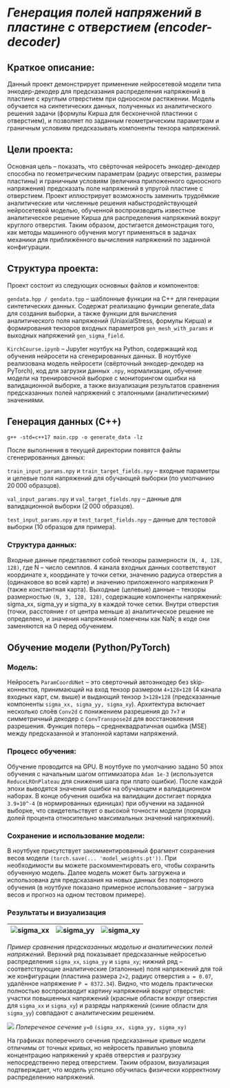 # ***Генерация полей напряжений в пластине с отверстием (encoder-decoder)***

## Краткое описание:

Данный проект демонстрирует применение нейросетевой модели типа энкодер-декодер для предсказания распределения напряжений в пластине с круглым отверстием при одноосном растяжении.
Модель обучается на синтетических данных, полученных из аналитического решения задачи (формулы Кирша для бесконечной пластинки с отверстием), и позволяет по заданным геометрическим параметрам и граничным условиям предсказывать компоненты тензора напряжений.

## Цели проекта:

Основная цель – показать, что свёрточная нейросеть энкодер-декодер способна по геометрическим параметрам (радиус отверстия, размеры пластины) и граничным условиям (величина приложенного одноосного напряжения) предсказать поле напряжений в упругой пластине с отверстием.
Проект иллюстрирует возможность заменить трудоёмкие аналитические или численные решения набыстродействующей нейросетевой моделью, обученной воспроизводить известное аналитическое решение Кирша для распределения напряжений вокруг круглого отверстия.
Таким образом, достигается демонстрация того, как методы машинного обучения могут применяться в задачах механики для приближённого вычисления напряжений по заданной конфигурации.

## Структура проекта:

Проект состоит из следующих основных файлов и компонентов:

```gendata.hpp / gendata.tpp``` – шаблонные функции на C++ для генерации синтетических данных. 
Содержат реализацию функции generate_data для создания выборки, а также функции для вычисления аналитического поля напряжений (UniaxialStress, формулы Кирша) 
и формирования тензоров входных параметров ```gen_mesh_with_params``` и выходных напряжений ```gen_sigma_field```.

```KirchCourse.ipynb``` – Jupyter ноутбук на Python, содержащий код обучения нейросети на сгенерированных данных. 
В ноутбуке реализована модель нейросети (свёрточный энкодер-декодер на PyTorch), код для загрузки данных ```.npy```, нормализации, обучение модели на тренировочной выборке с мониторингом ошибки на валидационной выборке, 
а также визуализация результатов сравнения предсказанных полей напряжений с эталонными (аналитическими) значениями.

## Генерация данных (C++)

```g++ -std=c++17 main.cpp -o generate_data -lz```

После выполнения в текущей директории появятся файлы сгенерированных данных:

```train_input_params.npy``` и ```train_target_fields.npy``` – входные параметры и целевые поля напряжений для обучающей выборки (по умолчанию 20 000 образцов).

```val_input_params.npy``` и ```val_target_fields.npy``` – данные для валидационной выборки (2 000 образцов).

```test_input_params.npy``` и ```test_target_fields.npy``` – данные для тестовой выборки (10 образцов для примера).

### Структура данных: 

Входные данные представляют собой тензоры размерности ```(N, 4, 128, 128)```, где N – число семплов.
 4 канала входных данных соответствуют координате x, координате y точки сетки, значению радиуса отверстия a (одинаковое во всей карте) и значению приложенного напряжения P (также константная карта).
 Выходные (целевые) данные – тензоры размерностью ```(N, 3, 128, 128)```, содержащие компоненты напряжений: sigma_xx, sigma_yy и sigma_xy в каждой точке сетки.
 Внутри отверстия (точки, расстояние r от центра меньше a) аналитическое решение не определено, и значения напряжений помечены как NaN; в коде они заменяются на 0 перед обучением.

 ## Обучение модели (Python/PyTorch)

 ### Модель: 
 
 Нейросеть ```ParamCoordUNet``` – это сверточный автоэнкодер без skip-коннектов, принимающий на вход тензор размером ```4×128×128``` (4 канала входных карт, см. выше) и выдающий тензор ```3×128×128``` (предсказанные компоненты ```sigma_xx, sigma_yy, sigma_xy```).
 Архитектура включает несколько слоёв ```Conv2d``` с понижением разрешения до ```7×7``` и симметричный декодер с ```ConvTranspose2d``` для восстановления разрешения.
 Функция потерь – среднеквадратичная ошибка (MSE) между предсказанной и эталонной картами напряжений.

 ### Процесс обучения: 
 
 Обучение проводится на GPU. В ноутбуке по умолчанию задано 50 эпох обучения с начальным шагом оптимизатора ```Adam 1e-3``` (используется ```ReduceLROnPlateau``` для снижения шага при плато ошибки).
 После каждой эпохи выводятся значения ошибки на обучающем и валидационном наборах. В конце обучения ошибка на валидации достигает порядка ```3.9×10^-4``` (в нормированных единицах) при обучении на заданной выборке, что свидетельствует о высокой точности модели (порядка долей процента относительно максимальных значений напряжений).

 ### Сохранение и использование модели: 
 В ноутбуке присутствует закомментированный фрагмент сохранения весов модели ```(torch.save(... 'model_weights.pt'))```.
 При необходимости вы можете раскомментировать его, чтобы сохранить обученную модель.
 Далее модель может быть загружена и использована для предсказания на новых данных без повторного обучения (в ноутбуке показано примерное использование – загрузка весов и прогноз на одном тестовом примере).

 ### Результаты и визуализация
 
| ![sigma_xx](assets/sigma_xx.png) | ![sigma_yy](assets/sigma_yy.png) | ![sigma_xy](assets/sigma_xy.png) |
| :-----------------------: | :-----------------------: | :-----------------------: |

 _Пример сравнения предсказанных моделью и аналитических полей напряжений._
Верхний ряд показывает предсказанные нейросетью распределения ```sigma_xx```, ```sigma_yy``` и ```sigma_xy```; нижний ряд – соответствующие аналитические (эталонные) поля напряжений для той же конфигурации (пластина размера ```2×2```, радиус отверстия ```a = 0.07```, удалённое напряжение ```P = 8372.34```).
Видно, что модель практически полностью воспроизводит картину напряжений вокруг отверстия: участки повышенных напряжений (красные области вокруг отверстия для ```sigma_xx``` и ```sigma_xy```) и разряды напряжений (синие области для ```sigma_yy```) совпадают с аналитическим решением.

![](assets/graphs.jpg)
_Попереченое сечение_ ```y=0``` ```(sigma_xx, sigma_yy, sigma_xy)```

На графиках поперечного сечения предсказанные кривые модели отличимы от точных кривых, но нейросеть правильно уловила концентрацию напряжений у краёв отверстия и разгрузку непосредственно перед отверстием.
Таким образом, визуализация подтверждает, что модель успешно обучилась физически корректному распределению напряжений.
